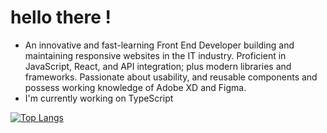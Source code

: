 # hello there !

- An innovative and fast-learning Front End Developer building and maintaining responsive websites in the IT industry. Proficient in JavaScript, React, and API integration; plus modern libraries and frameworks. Passionate about usability, and reusable components and possess working knowledge of Adobe XD and Figma.
- I'm currently working on TypeScript

[![Top Langs](https://github-readme-stats.vercel.app/api/top-langs/?username=amberyufangchiu)](https://github.com/anuraghazra/github-readme-stats)
